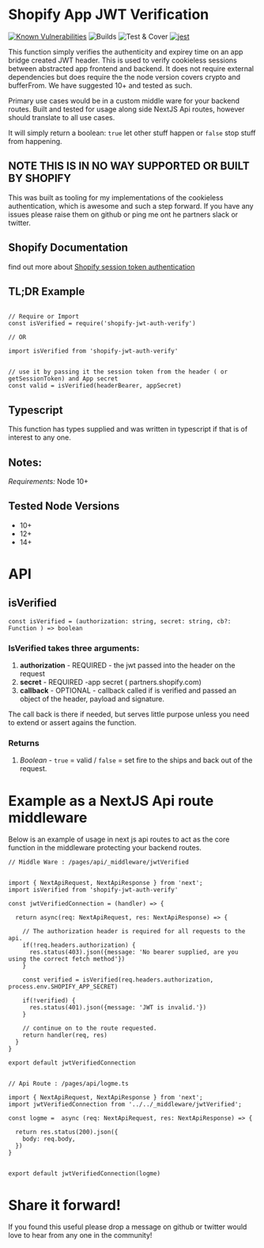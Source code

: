 # Shopify App JWT Verification
[![Known Vulnerabilities](https://snyk.io/test/github/leighs-hammer/shopify-jwt-auth-verify/badge.svg?targetFile=package.json)](https://snyk.io/test/github/leighs-hammer/shopify-jwt-auth-verify?targetFile=package.json)
![Builds](https://github.com/leighs-hammer/shopify-jwt-auth-verify/workflows/Builds/badge.svg)
![Test & Cover](https://github.com/leighs-hammer/shopify-jwt-auth-verify/workflows/Test%20&%20Cover/badge.svg)
[![jest](https://jestjs.io/img/jest-badge.svg)](https://github.com/facebook/jest)


This function simply verifies the authenticity and expirey time on an app bridge created JWT header. This is used to verify cookieless sessions between abstracted app frontend and backend. It does not require external dependencies but does require the the node version covers crypto and bufferFrom. We have suggested 10+ and tested as such.

Primary use cases would be in a custom middle ware for your backend routes. Built and tested for usage along side NextJS Api routes, however should translate to all use cases. 

It will simply return a boolean: `true` let other stuff happen or `false` stop stuff from happening. 

## NOTE THIS IS IN NO WAY SUPPORTED OR BUILT BY SHOPIFY
This was built as tooling for my implementations of the cookieless authentication, which is awesome and such a step forward. 
If you have any issues please raise them on github or ping me ont he partners slack or twitter. 

## Shopify Documentation

find out more about [Shopify session token authentication](https://shopify.dev/tools/app-bridge/authentication)

## TL;DR Example

```

// Require or Import
const isVerified = require('shopify-jwt-auth-verify')

// OR

import isVerified from 'shopify-jwt-auth-verify'


// use it by passing it the session token from the header ( or getSessionToken) and App secret
const valid = isVerified(headerBearer, appSecret)
```

## Typescript

This function has types supplied and was written in typescript if that is of interest to any one. 

## Notes: 

*Requirements:* Node 10+

## Tested Node Versions

- 10+
- 12+
- 14+


# API

## isVerified

`const isVerified = (authorization: string, secret: string, cb?: Function ) => boolean`

### IsVerified takes three arguments:

1. **authorization** - REQUIRED - the jwt passed into the header on the request 
2. **secret** - REQUIRED -app secret ( partners.shopify.com)
3. **callback** - OPTIONAL - callback called if is verified and passed an object of the header, payload and signature. 

The call back is there if needed, but serves little purpose unless you need to extend or assert agains the function. 

### Returns

1. *Boolean*  - `true` = valid / `false` = set fire to the ships and back out of the request. 


# Example as a NextJS Api route middleware

Below is an example of usage in next js api routes to act as the core function in the middleware protecting your backend routes.

```
// Middle Ware : /pages/api/_middleware/jwtVerified 


import { NextApiRequest, NextApiResponse } from 'next';
import isVerified from 'shopify-jwt-auth-verify'

const jwtVerifiedConnection = (handler) => { 

  return async(req: NextApiRequest, res: NextApiResponse) => {

    // The authorization header is required for all requests to the api. 
    if(!req.headers.authorization) {
      res.status(403).json({message: 'No bearer supplied, are you using the correct fetch method'})
    }
    
    const verified = isVerified(req.headers.authorization, process.env.SHOPIFY_APP_SECRET)
    
    if(!verified) {
      res.status(401).json({message: 'JWT is invalid.'})
    }
    
    // continue on to the route requested. 
    return handler(req, res)
  }
}

export default jwtVerifiedConnection


// Api Route : /pages/api/logme.ts

import { NextApiRequest, NextApiResponse } from 'next';
import jwtVerifiedConnection from '../../_middleware/jwtVerified';

const logme =  async (req: NextApiRequest, res: NextApiResponse) => {

  return res.status(200).json({
    body: req.body,
  })
}


export default jwtVerifiedConnection(logme)

```


# Share it forward!
If you found this useful please drop a message on github or twitter would love to hear from any one in the community!

